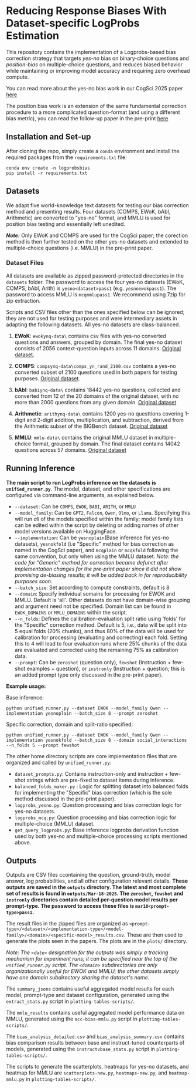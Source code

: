 # Reducing Response Biases With Dataset-specific LogProbs Estimation

This repository contains the implementation of a Logprobs-based bias correction strategy that targets *yes-no* bias on binary-choice questions and *position-bias* on multiple-choice questions, and reduces biased behavior while maintaining or improving model accuracy and requiring zero overhead compute.

You can read more about the yes-no bias work in our CogSci 2025 paper [here]()

The position bias work is an extension of the same fundamental correction procedure to a more complicated question-format (and using a different bias metric), you can read the follow-up paper in the pre-print [here]()

## Installation and Set-up

After cloning the repo, simply create a `conda` environment and install the required packages from the `requirements.txt` file:

```
conda env create -n logprobsbias
pip install -r requirements.txt
```

## Datasets

We adapt five world-knowledge text datasets for testing our bias correction method and presenting results. Four datasets (COMPS, EWoK, bAbI, Arithmetic) are converted to "yes-no" format, and MMLU is used for position bias testing and essentially left unedited. 

***Note:*** Only EWoK and COMPS are used for the CogSci paper; the corection method is then further tested on the other yes-no datasets and extended to multiple-choice questions (i.e. MMLU) in the pre-print paper.

### Dataset Files

All datasets are available as zipped password-protected directories in the `datasets` folder. The password to access the four yes-no datasets (EWoK, COMPS, bAbI, Arith) is `yesno<dataset>pass1` (e.g. `yesnoewokpass1`). The password to access MMLU is `mcqmmlupass1`. We recommend using 7zip for zip extraction.

Scripts and CSV files other than the ones specified below can be ignored; they are not used for testing purposes and were intermediary assets in adapting the following datasets. All yes-no datasets are class-balanced.

1. **EWoK**: `ewokynq-data\` contains csv files with yes-no converted questions and answers, grouped by domain. The final yes-no dataset consists of 2056 context-question inputs across 11 domains. [Original dataset](https://ewok-core.github.io/).  

2. **COMPS**: `compsynq-data\comps_yn_rand_2100.csv` contains a yes-no converted subset of 2100 questions used in both papers for testing purposes. [Original dataset](https://github.com/kanishkamisra/comps). 

3. **bAbI**: `babiynq-data\` contains 18442 yes-no questions, collected and converted from 12 of the 20 domains of the original dataset, with no more than 2000 questions from any given domain. [Original dataset](https://github.com/facebookarchive/bAbI-tasks/tree/master/lua/babi)

4. **Arithmetic**: `arithynq-data\` contains 1200 yes-no questtions covering 1-digit and 2-digit addition, multiplication, and subtraction, derived from the Arithmetic subset of the BIGBench dataset. [Original dataset](https://github.com/google/BIG-bench/tree/main/bigbench/benchmark_tasks/arithmetic)

5. **MMLU**: `mmlu-data\` contains the original MMLU dataset in multiple-choice format, grouped by domain. The final dataset contains 14042 questions across 57 domains. [Original dataset](https://huggingface.co/datasets/cais/mmlu)

## Running Inference

**The main script to run LogProbs inference on the datasets is `unified_runner.py`**. The model, dataset, and other specifications are configured via command-line arguments, as explained below.

- `--dataset`: Can be `COMPS`, `EWOK`, `BABI`, `ARITH`, or `MMLU`
- `--model_family`: Can be `GPT2`, `Falcon`, `Qwen`, `Olmo`, or `Llama`. Specifying this will run *all* of the models specified within the family; model family lists can be edited within the script by deleting or adding names of other model versions available on HuggingFace.
- `--implementation`: Can be `yesnoplain`(Base inference for yes-no datasets), `yesnokfold` (i.e "Specific" method for bias correction as named in the CogSci paper), and `mcqplain` or `mcqkfold` following the same convention, but only when using the MMLU dataset. *Note: the code for "Generic" method for correction became defunct after implementation changes for the pre-print paper since it did not show promising de-biasing results; it will be added back in for reproducibility purposes soon.*
- `--batch_size`: Set according to compute constraints, default is 8
- `--domain`: Specify individual somains for processing for EWOK and MMLU. Default is 'all'. Other datasets do not have domain-wise grouping and argument need not be specified. Domain list can be found in `EWOK_DOMAINS` or `MMLU_DOMAINS` within the script.
- `--n_folds`: Defines the calibration-evaluation split ratio using 'folds' for the "Specific" correction method. Default is 5, i.e., data will be split into 5 equal folds (20% chunks), and thus 80% of the data will be used for calibration for processing (evaluating and correcting) each fold. Setting this to 4 will lead to four evaluation runs where 25% chunks of the data are evaluated and corrected using the remaining 75% as calibration data.
- `--prompt`: Can be `zeroshot` (question only), `fewshot` (Instruction + few-shot examples + question), or `instronly` (Instruction + question; this is an added prompt type only discussed in the pre-print paper).

**Example usage:**

Base inference:
```
python unified_runner.py --dataset EWOK --model_family Qwen --implementation yesnoplain --batch_size 8 --prompt zeroshot
```

Specific correction, domain and split-ratio specified:
```
python unified_runner.py --dataset EWOK --model_family Qwen --implementation yesnokfold --batch_size 8 --domain social_interactions --n_folds 5 --prompt fewshot
```

The other home directory scripts are core implementation files that are organized and called by `unified_runner.py`:
- `dataset_prompts.py`: Contains instruction-only and instruction + few-shot strings which are pre-fixed to dataset items during inference. 
- `balanced_folds_maker.py` : Logic for splitting dataset into balanced folds for implementing the "Specific" bias correction (which is the sole method discussed in the pre-print paper).
- `logprobs_yesno.py`: Question processing and bias correction logic for yes-no datasets.
- `logprobs_mcq.py`: Question processing and bias correction logic for multiple-choice (MMLU) dataset.
- `get_query_logprobs.py`: Base inference logprobs derivation function used by both yes-no and multiple-choice processing scripts mentioned above.

## Outputs

Outputs are CSV files ccontaining the question, ground-truth, model answer, log probabilities, and all other configuration relevant details. **These outputs are saved in the `outputs` directory. The latest and most complete set of results is found in `outputs/Mar-18-2025`. The `zeroshot`, `fewshot` and `instronly` directories contain detailed per-question model results per prompt-type. The password to access these files is `mar18<prompt-type>pass1`.** 

The result files in the zipped files are organized as `<prompt-type>/<dataset>/<implementation-type>/<model-family>/<domain>/<specific-model>_results.csv`. These are then used to generate the plots seen in the papers. The plots are in the `plots/` directory. 

*Note: The `<date>` designation for the outputs was simply a tracking mechanism for experiment runs; it can be specified near the top of the `unified_runner.py` script. The `<domain>` subdirectories are only organizationally useful for EWOK and MMLU; the other datasets simply have one domain subdirectory sharing the dataset's name.*

The `summary_jsons` contains useful aggregated model results for each model, prompt-type and dataset configuration, generated using the `extract_stats.py` script in `plotting-tables-scripts/`. 

The `mmlu_results` contains useful aggregated model performance data on MMLU, generated using the `acc-bias-mmlu.py` script in `plotting-tables-scripts/`. 

The `bias_analysis_detailed.csv` and `bias_analysis_summary.csv` contains bias comparison results between base and instruct-tuned counterparts of models, generated using the `instructvbase_stats.py` script in `plotting-tables-scripts/`.

The scripts to generate the scatterplots, heatmaps for yes-no datasets, and heatmap for MMLU are `scatterplots-new.py`, `heatmaps-new.py`, and `heatmap-mmlu.py` in `plotting-tables-scripts/`.
